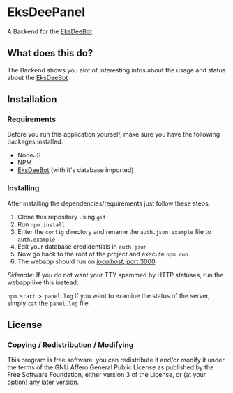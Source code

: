 # EksDeePanel
A Backend for the [EksDeeBot](https://github.com/Hoi15A/EksDeeBot)

## What does this do?
The Backend shows you alot of interesting infos about the usage and status about the [EksDeeBot](https://github.com/Hoi15A/EksDeeBot)

## Installation
### Requirements
Before you run this application yourself, make sure you have the following packages installed:
- NodeJS
- NPM
- [EksDeeBot](https://github.com/Hoi15A/EksDeeBot) (with it's database imported)

### Installing
After installing the dependencies/requirements just follow these steps:

1. Clone this repository using `git`
2. Run `npm install`
3. Enter the `config` directory and rename the `auth.json.example` file to `auth.example`
4. Edit your database credidentials in `auth.json`
5. Now go back to the root of the project and execute `npm run`
6. The webapp should run on [_localhost_, port 3000](http://localhost:3000).

*Sidenote*: If you do not want your TTY spammed by HTTP statuses, run the webapp like this instead:

`npm start > panel.log`
If you want to examine the status of the server, simply `cat` the `panel.log` file.

## License
### Copying / Redistribution / Modifying
This program is free software: you can redistribute it and/or modify
it under the terms of the GNU Affero General Public License as published by
the Free Software Foundation, either version 3 of the License, or
(at your option) any later version.
